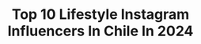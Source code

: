 ---
title: Top 10 Lifestyle Instagram Influencers In Chile In 2024
description: >-
  Find top lifestyle Instagram influencers in Chile in 2024. Most popular hashtags: #amorpropio #chile #publicidad.
platform: Instagram
hits: 112
text_top: Discover the most popular Instagram accounts on inBeat.
text_bottom: Our platform aggregates 112 Instagram influencers like this in Chile for you to work with.
profiles:
  - username: "conyrodriguezv"
    fullname: >-
      Cony Rodríguez
    bio: >-
      Lifestyle me sigue o no me sigue todavía 🤠🌶️🧿✨🧸💿⠀⠀ ⠀⠀ ⠀ ⠀⠀ ⠀⠀ ⠀ ⠀ ⠀⠀⠀ ⠀⠀⠀
    location: "Chile"
    followers: 15364
    engagement: 574
    commentsToLikes: 0.048436
    id: ck6tzz2a8corl0j71dyuz23u2
    verified: false
    hashtags: "#claimyourfame, #famebypacorabanne, #publicidad, #colgatelovers"
  - username: "catalipedema"
    fullname: >-
      Cata Monsalve | Lipedema Lifestyle
    bio: >-
      💕 Outfits Midsize | Amor propio | Lifestyle ✨Trabajando por el Lipedema en @adalich.cl 🇨🇱 📱Más info en el link ⬇️
    location: "Chile"
    followers: 27407
    engagement: 476
    commentsToLikes: 0.069870
    id: clpfe0en7j2oz0k08rt9u8jiu
    verified: false
    hashtags: "#bodypositive, #midsizefashion, #bodyneutrality, #plussize"
  - username: "soficfit"
    fullname: >-
      Sofía Cavallini
    bio: >-
      Wellness Lifestyle Motivo, entreno & reflexionó TikTok (+215 k) Atleta @nikerunning Owner @this.sofit @sc.estudio 💌: scavallini@uc.cl
    location: "Chile"
    followers: 101022
    engagement: 1694
    commentsToLikes: 0.006033
    id: clnbn6qx63z7x0j08dufw5ne5
    verified: false
    hashtags: "#wellness, #frases, #soficfitchallenge, #motivacion"
  - username: "dianellacoppo"
    fullname: >-
      diane🤍
    bio: >-
      🎥 Humor, Lifestyle & more 📩 dianellacontacto@gmail.com ✨ Tiktok: dianecoppo +460K 🐕 Mi perrita se llama Gigi
    location: "Chile"
    followers: 109838
    engagement: 1478
    commentsToLikes: 0.013061
    id: clpfe0d7vj1pa0k08lllss4es
    verified: false
    hashtags: "#humor, #trend, #frases, #comedia"
  - username: "bryandiaz_cr"
    fullname: >-
      Bryan Díaz 🔥 Fotógrafo
    bio: >-
      Photographer director 📸 Fashion and portraits PURA VIDA Lifestyle COSTA RICA 📍
    location: "Chile"
    followers: 13132
    engagement: 344
    commentsToLikes: 0.023054
    id: ck5qeeq48049p0i11cu1x69hg
    verified: false
    hashtags: "#menshealth, #photographer, #costarica, #shooting"
  - username: "tamarachile"
    fullname: >-
      Tami Rogers
    bio: >-
      muy yo lifestyle | datos | viajes 💌tamarachile.collabs@gmail.com
    location: "Chile"
    followers: 106082
    engagement: 308
    commentsToLikes: 0.019650
    id: clnbn6pe33xxz0j08z8of8wxa
    verified: false
    hashtags: "#santiagodechile, #datoschile, #publicidad, #chile"
  - username: "titiroodriguez"
    fullname: >-
      T I T I
    bio: >-
      Diseñadora gráfica | UGC creator 📱👩🏼‍💻 Traveler, wellness, lifestyle. 🌊🧜🏼‍♀️✈️🚀✨🌱🪷🧘🏼‍♀️🏋🏽‍♀️❤️‍🩹🪐
    location: "Chile"
    followers: 14414
    engagement: 229
    commentsToLikes: 0.033987
    id: ck6tuuog7iixy0j71vg8ugpzy
    verified: false
    hashtags: "#bodyshopcl, #selfloveuprising, #nyc, #ny"
  - username: "mama.outdoor"
    fullname: >-
      Rosario.Outdoor
    bio: >-
      💃 Datos - Panoramas - Lifestyle y Muchos Tips ✈️ 🌱 Amante de la Vida al Aire Libre 🪂 📍Santiago, Chile 📩 mamaoutdoor.cl@gmail.com
    location: "Chile"
    followers: 145494
    engagement: 147
    commentsToLikes: 0.057787
    id: clpfe0k3lj6j70k08846xtaye
    verified: false
    hashtags: "#chileaventura, #trekking, #outdoormom, #amorpropio"
  - username: "barby_hdez"
    fullname: >-
      Bárbara 🖤TIPS Y DATOS
    bio: >-
      🌎|Chile FAMILIA•OOTD•SKINCARE•MATERNIDAD•DECO• LIFESTYLE•MAKE UP y + de todo un poco para nosotras y los peques Código20%dcto corona.cl 👉🏻barbyhdez
    location: "Chile"
    followers: 56973
    engagement: 132
    commentsToLikes: 0.081527
    id: ck5pvh1l3hudz0i11gmys6lkl
    verified: false
    hashtags: "#familia, #outfit, #datos, #tips"
  - username: "conti_silvae"
    fullname: >-
      Conti Silva
    bio: >-
      📍Santiago, Chile Content creator Outfits/ Lifestyle/ Travels 📧: contisilva@hotmail.com
    location: "Chile"
    followers: 20586
    engagement: 127
    commentsToLikes: 0.016399
    id: ck5cc31s1gmf40i11fpfdl80q
    verified: false
    hashtags: "#idolenectar, #todassomosidoles, #lancomechile, #publicidad"
---